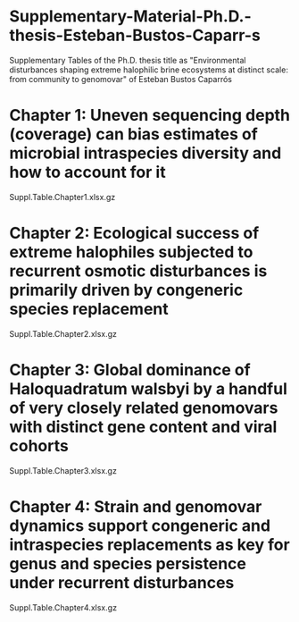 # Supplementary-Material-Ph.D.-thesis-Esteban-Bustos-Caparr-s
Supplementary Tables of the Ph.D. thesis title as "Environmental disturbances shaping extreme halophilic brine ecosystems at distinct scale: from community to genomovar" of Esteban Bustos Caparrós

# Chapter 1: Uneven sequencing depth (coverage) can bias estimates of microbial intraspecies diversity and how to account for it

Suppl.Table.Chapter1.xlsx.gz

# Chapter 2: Ecological success of extreme halophiles subjected to recurrent osmotic disturbances is primarily driven by congeneric species replacement

Suppl.Table.Chapter2.xlsx.gz

# Chapter 3: Global dominance of Haloquadratum walsbyi by a handful of very closely related genomovars with distinct gene content and viral cohorts

Suppl.Table.Chapter3.xlsx.gz

# Chapter 4: Strain and genomovar dynamics support congeneric and intraspecies replacements as key for genus and species persistence under recurrent disturbances

Suppl.Table.Chapter4.xlsx.gz
